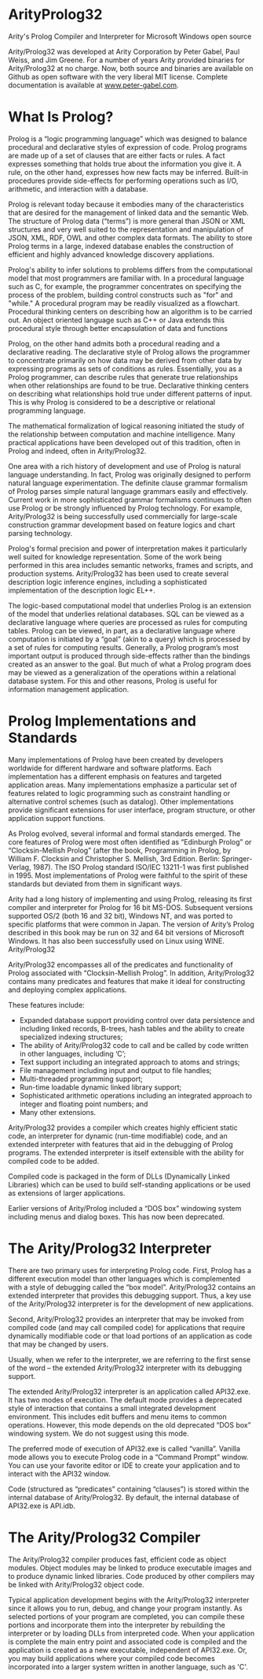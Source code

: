 ArityProlog32
=============

Arity's Prolog Compiler and Interpreter for Microsoft Windows open source


Arity/Prolog32 was developed at Arity Corporation by Peter Gabel, Paul Weiss, and Jim Greene. For a number of years Arity provided binaries for Arity/Prolog32 at no charge.  Now, both source and binaries are available on Github as open software with the very liberal MIT license. Complete documentation is available at www.peter-gabel.com.

 
What Is Prolog?
===============

Prolog is a “logic programming language” which was designed to balance procedural and declarative styles of expression of code.  Prolog programs are made up of a set of clauses that are either facts or rules.  A fact expresses something that holds true about the information you give it.  A rule, on the other hand, expresses how new facts may be inferred. Built-in procedures provide side-effects for performing operations such as I/O, arithmetic, and interaction with a database.

Prolog is relevant today because it embodies many of the characteristics that are desired for the management of linked data and the semantic Web. The structure of Prolog data (“terms”) is more general than JSON or XML structures and very well suited to the representation and manipulation of JSON, XML, RDF, OWL and other complex data formats. The ability to store Prolog terms in a large, indexed database enables the construction of efficient and highly advanced knowledge discovery appliations.

Prolog's ability to infer solutions to problems differs from the computational model that most programmers are familiar with.  In a procedural language such as C, for example, the programmer concentrates on specifying the process of the problem, building control constructs such as "for" and "while."  A procedural program may be readily visualized as a flowchart. Procedural thinking centers on describing how an algorithm is to be carried out.  An object oriented language such as C++ or Java extends this procedural style through better encapsulation of data and functions

Prolog, on the other hand admits both a procedural reading and a declarative reading. The declarative style of Prolog allows the programmer to concentrate primarily on how data may be derived from other data by expressing programs as sets of conditions as rules.  Essentially, you as a Prolog programmer, can describe rules that generate true relationships when other relationships are found to be true. Declarative thinking centers on describing what relationships hold true under different patterns of input. This is why Prolog is considered to be a descriptive or relational programming language.

The mathematical formalization of logical reasoning initiated the study of the relationship between computation and machine intelligence.  Many practical applications have been developed out of this tradition, often in Prolog and indeed, often in Arity/Prolog32.

One area with a rich history of development and use of Prolog is natural language understanding. In fact, Prolog was originally designed to perform natural language experimentation.  The definite clause grammar formalism of Prolog parses simple natural language grammars easily and effectively. Current work in more sophisticated grammar formalisms continues to often use Prolog or be strongly influenced by Prolog technology. For example, Arity/Prolog32 is being successfully used commercially for large-scale construction grammar development based on feature logics and chart parsing technology.

Prolog's formal precision and power of interpretation makes it particularly well suited for knowledge representation.  Some of the work being performed in this area includes semantic networks, frames and scripts, and production systems. Arity/Prolog32 has been used to create several description logic inference engines, including a sophisticated implementation of the description logic EL++.

The logic-based computational model that underlies Prolog is an extension of the model that underlies relational databases. SQL can be viewed as a declarative language where queries are processed as rules for computing tables.  Prolog can be viewed, in part, as a declarative language where computation is initiated by a “goal” (akin to a query) which is processed by a set of rules for computing results.  Generally, a Prolog program’s most important output is produced through side-effects rather than the bindings created as an answer to the goal.  But much of what a Prolog program does may be viewed as a generalization of the operations within a relational database system. For this and other reasons, Prolog is useful for information management application. 



Prolog Implementations and Standards
====================================

Many implementations of Prolog have been created by developers worldwide for different hardware and software platforms. Each implementation has a different emphasis on features and targeted application areas.  Many implementations emphasize a particular set of features related to logic programming such as constraint handling or alternative control schemes (such as datalog).  Other implementations provide significant extensions for user interface, program structure, or other application support functions.

As Prolog evolved, several informal and formal standards emerged. The core features of Prolog were most often identified as “Edinburgh Prolog” or “Clocksin-Mellish Prolog” (after the book, Programming in Prolog, by William F. Clocksin and Christopher S. Mellish, 3rd Edition. Berlin: Springer-Verlag, 1987).  The ISO Prolog standard ISO/IEC 13211-1 was first published in 1995. Most implementations of Prolog were faithful to the spirit of these standards but deviated from them in significant ways.

Arity had a long history of implementing and using Prolog, releasing its first compiler and interpreter for Prolog for 16 bit MS-DOS.  Subsequent versions supported OS/2 (both 16 and 32 bit), Windows NT, and was ported to specific platforms that were common in Japan.  The version of Arity’s Prolog described in this book may be run on 32 and 64 bit versions of Microsoft Windows.  It has also been successfully used on Linux using WINE.
Arity/Prolog32

Arity/Prolog32 encompasses all of the predicates and functionality of Prolog associated with “Clocksin-Mellish Prolog”.  In addition, Arity/Prolog32 contains many predicates and features that make it ideal for constructing and deploying complex applications.

These features include:

* Expanded database support providing control over data persistence and including linked records, B-trees, hash tables and the ability to create specialized indexing structures;
* The ability of Arity/Prolog32 code to call and be called by code written in other  languages, including ‘C’;
* Text support including an integrated approach to atoms and strings;
* File management including input and output to file handles;
* Multi-threaded programming support;
* Run-time loadable dynamic linked library support;
* Sophisticated arithmetic operations including an integrated approach to integer and floating point numbers; and
* Many other extensions.

Arity/Prolog32 provides a compiler which creates highly efficient static code, an interpreter for dynamic (run-time modifiable) code, and an extended interpreter with features that aid in the debugging of Prolog programs.  The extended interpreter is itself extensible with the ability for compiled code to be added.

Compiled code is packaged in the form of DLLs (Dynamically Linked Libraries) which can be used to build self-standing applications or be used as extensions of larger applications.

Earlier versions of Arity/Prolog included a “DOS box” windowing system including menus and dialog boxes. This has now been deprecated.

 
The Arity/Prolog32 Interpreter
==============================

There are two primary uses for interpreting Prolog code.  First, Prolog has a different execution model than other languages which is complemented with a style of debugging called the “box model”.  Arity/Prolog32 contains an extended interpreter that provides this debugging support. Thus, a key use of the Arity/Prolog32 interpreter is for the development of new applications.

Second, Arity/Prolog32 provides an interpreter that may be invoked from compiled code (and may call compiled code) for applications that require dynamically modifiable code or that load portions of an application as code that may be changed by users.

Usually, when we refer to the interpreter, we are referring to the first sense of the word – the extended Arity/Prolog32 interpreter with its debugging support.

The extended Arity/Prolog32 interpreter is an application called API32.exe.  It has two modes of execution.  The default mode provides a deprecated style of interaction that contains a small integrated development environment.  This includes edit buffers and menu items to common operations.  However, this mode depends on the old deprecated “DOS box” windowing system.  We do not suggest using this mode.

The preferred mode of execution of API32.exe is called “vanilla”.  Vanilla mode allows you to execute Prolog code in a “Command Prompt” window.   You can use your favorite editor or IDE to create your application and to interact with the API32 window.

Code (structured as “predicates” containing “clauses”) is stored within the internal database of Arity/Prolog32.  By default, the internal database of API32.exe is API.idb.

 
The Arity/Prolog32 Compiler
===========================

The Arity/Prolog32 compiler produces fast, efficient code as object modules. Object modules may be linked to produce executable images and to produce dynamic linked libraries.  Code produced by other compilers may be linked with Arity/Prolog32 object code.

Typical application development begins with the Arity/Prolog32 interpreter since it allows you to run, debug, and change your program instantly. As selected portions of your program are completed, you can compile these portions and incorporate them into the interpreter by rebuilding the interpreter or by loading DLLs from interpreted code. When your application is complete the main entry point and associated code is compiled and the application is created as a new executable, independent of API32.exe.  Or, you may build applications where your compiled code becomes incorporated into a larger system written in another language, such as 'C'.
